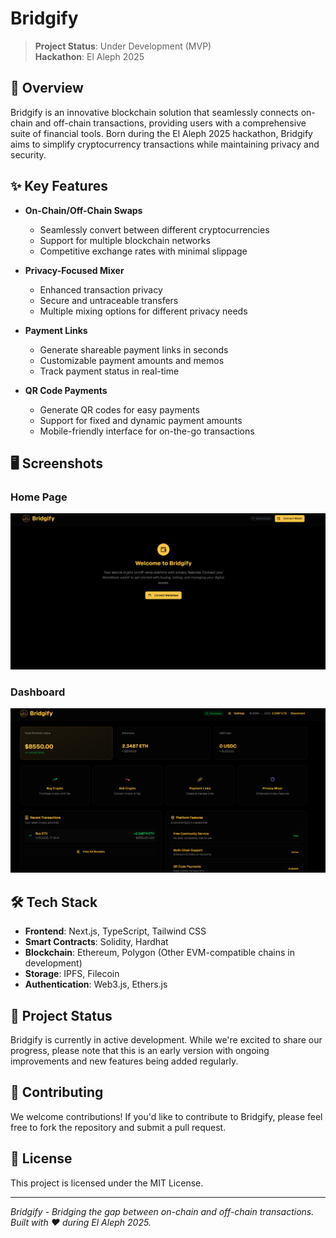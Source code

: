 # Bridgify 

> **Project Status**: Under Development (MVP)  
> **Hackathon**: El Aleph 2025  

## 🚀 Overview

Bridgify is an innovative blockchain solution that seamlessly connects on-chain and off-chain transactions, providing users with a comprehensive suite of financial tools. Born during the El Aleph 2025 hackathon, Bridgify aims to simplify cryptocurrency transactions while maintaining privacy and security.

## ✨ Key Features

- **On-Chain/Off-Chain Swaps**
  - Seamlessly convert between different cryptocurrencies
  - Support for multiple blockchain networks
  - Competitive exchange rates with minimal slippage

- **Privacy-Focused Mixer**
  - Enhanced transaction privacy
  - Secure and untraceable transfers
  - Multiple mixing options for different privacy needs

- **Payment Links**
  - Generate shareable payment links in seconds
  - Customizable payment amounts and memos
  - Track payment status in real-time

- **QR Code Payments**
  - Generate QR codes for easy payments
  - Support for fixed and dynamic payment amounts
  - Mobile-friendly interface for on-the-go transactions

## 🖥️ Screenshots

### Home Page
![Bridgify Home Page](./screenshots/home.png)

### Dashboard
![Bridgify Dashboard](./screenshots/dashboard.png)

## 🛠️ Tech Stack

- **Frontend**: Next.js, TypeScript, Tailwind CSS
- **Smart Contracts**: Solidity, Hardhat
- **Blockchain**: Ethereum, Polygon (Other EVM-compatible chains in development)
- **Storage**: IPFS, Filecoin
- **Authentication**: Web3.js, Ethers.js

## 🚧 Project Status

Bridgify is currently in active development. While we're excited to share our progress, please note that this is an early version with ongoing improvements and new features being added regularly.

## 🤝 Contributing

We welcome contributions! If you'd like to contribute to Bridgify, please feel free to fork the repository and submit a pull request.

## 📄 License

This project is licensed under the MIT License.

---

*Bridgify - Bridging the gap between on-chain and off-chain transactions. Built with ❤️ during El Aleph 2025.*